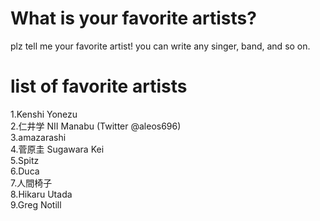 # What is your favorite artists?
plz tell me your favorite artist!
you can write any singer, band, and so on.

# list of favorite artists
1.Kenshi Yonezu<br/>
2.仁井学 NII Manabu (Twitter @aleos696)<br/>
3.amazarashi<br/>
4.菅原圭 Sugawara Kei<br/>
5.Spitz<br/>
6.Duca<br/>
7.人間椅子<br/>
8.Hikaru Utada<br/>
9.Greg Notill<br/>

